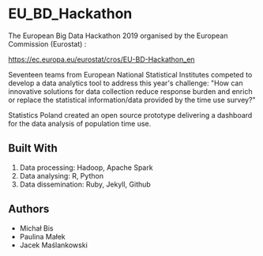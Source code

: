 # EU_BD_Hackathon

The European Big Data Hackathon 2019 organised by the European Commission (Eurostat) :

https://ec.europa.eu/eurostat/cros/EU-BD-Hackathon_en

Seventeen teams from European National Statistical Institutes competed to develop a data analytics tool to address this year's challenge:
"How can innovative solutions for data collection reduce response burden and enrich or replace the statistical information/data provided by the time use survey?"

Statistics Poland created an open source prototype delivering a dashboard for the data analysis of population time use.

## Built With
1) Data processing: Hadoop, Apache Spark
2) Data analysing: R, Python
3) Data dissemination: Ruby, Jekyll, Github

## Authors
- Michał Bis
- Paulina Małek
- Jacek Maślankowski
